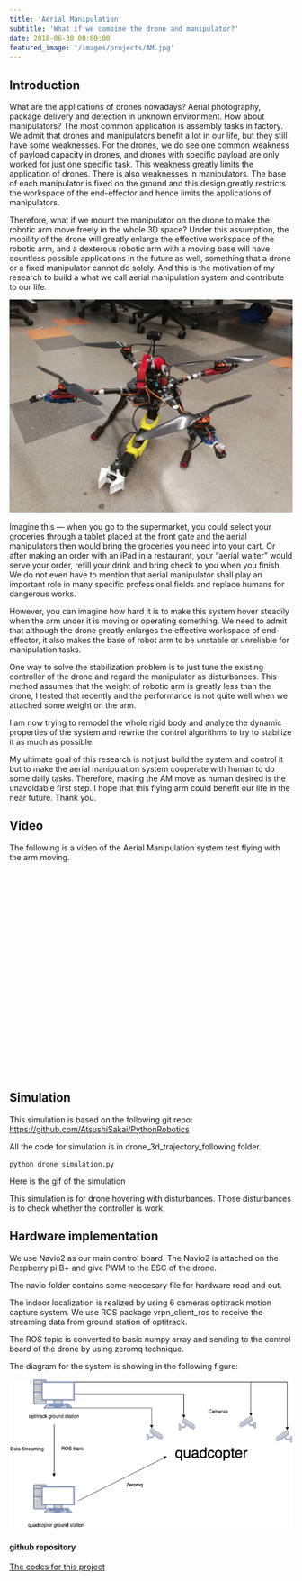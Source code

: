 ```yaml
---
title: 'Aerial Manipulation'
subtitle: 'What if we combine the drone and manipulator?'
date: 2018-06-30 00:00:00
featured_image: '/images/projects/AM.jpg'
---
```


## Introduction 

What are the applications of drones nowadays? Aerial photography, package delivery and detection in unknown environment. How about manipulators? The most common application is assembly tasks in factory. We admit that drones and manipulators benefit a lot in our life, but they still have some weaknesses. For the drones, we do see one common weakness of payload capacity in drones, and drones with specific payload are only worked for just one specific task. This weakness greatly limits the application of drones. There is also weaknesses in manipulators. The base of each manipulator is fixed on the ground and this design greatly restricts the workspace of the end-effector and hence limits the applications of manipulators. 

Therefore, what if we mount the manipulator on the drone to make the robotic arm move freely in the whole 3D space? Under this assumption, the mobility of the drone will greatly enlarge the effective workspace of the robotic arm, and a dexterous robotic arm with a moving base will have countless possible applications in the future as well, something that a drone or a fixed manipulator cannot do solely. And this is the motivation of my research to build a what we call aerial manipulation system and contribute to our life.

![](/images/projects/AM.jpg)

Imagine this — when you go to the supermarket, you could select your groceries through a tablet placed at the front gate and the aerial manipulators then would bring the groceries you need into your cart. Or after making an order with an iPad in a restaurant, your “aerial waiter” would serve your order, refill your drink and bring check to you when you finish. We do not even have to mention that aerial manipulator shall play an important role in many specific professional fields and replace humans for dangerous works. 

However, you can imagine how hard it is to make this system hover steadily when the arm under it is moving or operating something. We need to admit that although the drone greatly enlarges the effective workspace of end-effector, it also makes the base of robot arm to be unstable or unreliable for manipulation tasks. 

One way to solve the stabilization problem is to just tune the existing controller of the drone and regard the manipulator as disturbances. This method assumes that the weight of robotic arm is greatly less than the drone, I tested that recently and the performance is not quite well when we attached some weight on the arm. 

I am now trying to remodel the whole rigid body and analyze the dynamic properties of the system and rewrite the control algorithms to try to stabilize it  as much as possible.

My ultimate goal of this research is not just build the system and control it but to make the aerial manipulation system cooperate with human to do some daily tasks. Therefore, making the AM move as human desired is the unavoidable first step. I hope that this flying arm could benefit our life in the near future. Thank you.

## Video

The following is a video of the Aerial Manipulation system test flying with the arm moving.

<iframe href="https://www.youtube.com/watch?v=kvRFQ7bfAXk" width="640" height="360" frameborder="0" webkitallowfullscreen mozallowfullscreen allowfullscreen></iframe>

## Simulation

This simulation is based on the following git repo:
    https://github.com/AtsushiSakai/PythonRobotics
    
All the code for simulation is in drone_3d_trajectory_following folder. 
    
    python drone_simulation.py

Here is the gif of the simulation

This simulation is for drone hovering with disturbances. Those disturbances is to check whether the controller is work.

## Hardware implementation

We use Navio2 as our main control board. The Navio2 is attached on the Respberry pi B+ and give PWM to the ESC of the drone.

The navio folder contains some neccesary file for hardware read and out.

The indoor localization is realized by using 6 cameras optitrack motion capture system. We use ROS package vrpn_client_ros to receive the streaming data from ground station of optitrack.

The ROS topic is converted to basic numpy array and sending to the control board of the drone by using zeromq technique.

The diagram for the system is showing in the following figure:

![](http://github.com/Zhi29/droneproject/raw/master/pic/system.png)

#### github repository
[The codes for this project](https://github.com/Zhi29/droneproject)

